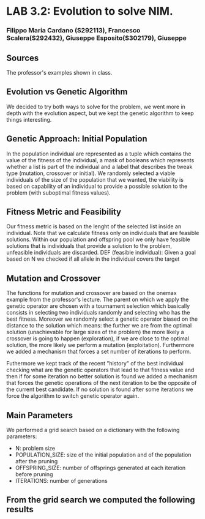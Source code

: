 # LAB 3.2: Evolution to solve NIM.
### Filippo Maria Cardano (S292113), Francesco Scalera(S292432), Giuseppe Esposito(S302179), Giuseppe 

## Sources
The professor's examples shown in class.

## Evolution vs Genetic Algorithm
We decided to try both ways to solve for the problem, we went more in depth with the evolution aspect, but we kept the genetic algorithm to keep things interesting.

## Genetic Approach: Initial Population
In the population individual are represented as a tuple which contains the value of the fitness of the individual, a mask of booleans which represents whether a list is part of the individual and a label that describes the tweak type (mutation, crossover or initial).
We randomly selected a viable individuals of the size of the population that we wanted, the viability is based on capability of an individual to provide a possible solution to the problem (with suboptimal fitness values). 

## Fitness Metric and Feasibility
Our fitness metric is based on the lenght of the selected list inside an individual. Note that we calculate fitness only on individuals that are feasible solutions. Within our population and offspring pool we only have feasible solutions that is individuals that provide a solution to the problem, unfeasible individuals are discarded.
DEF (feasible individual): Given a goal based on N we checked if all allele in the individual covers the target

## Mutation and Crossover
The functions for mutation and crossover are based on the onemax example from the professor's lecture. The parent on which we apply the genetic operator are chosen with a tournament selection which basically consists in selecting two individuals randomly and selecting who has the best fitness.
Moreover we randomly select a genetic operator biased on the distance to the solution which means: the further we are from the optimal solution (unachievable for large sizes of the problem) the more likely a crossover is going to happen (exploration), if we are close to the optimal solution, the more likely we perform a mutation (exploitation). Furthermore we added a mechanism that forces a set number of iterations to perform.

Futhermore we kept track of the recent "history" of the best individual checking what are the genetic operators that lead to that fitness value and then if for some iteration no better solution is found we added a mechanism that forces the genetic operations of the next iteration to be the opposite of the current best candidate. If no solution is found after some iterations we force the algorithm to switch genetic operator again.

## Main Parameters
We performed a grid search based on a dictionary with the following parameters:
- N: problem size
- POPULATION_SIZE: size of the initial population and of the population after the pruning
- OFFSPRING_SIZE: number of offsprings generated at each iteration before pruning
- ITERATIONS: number of generations

## From the grid search we computed the following results



